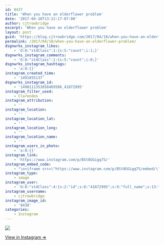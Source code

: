 ```yaml
---
id: 8437
title: 'When you have an elderflower problem'
date: '2017-04-10T13:12:17-07:00'
author: cjtrowbridge
excerpt: 'When you have an elderflower problem'
layout: post
guid: 'https://blog.cjtrowbridge.com/2017/04/10/when-you-have-an-elderflower-problem/'
permalink: /2017/04/10/when-you-have-an-elderflower-problem/
dsgnwrks_instagram_likes:
    - 'O:8:"stdClass":1:{s:5:"count";i:1;}'
dsgnwrks_instagram_comments:
    - 'O:8:"stdClass":1:{s:5:"count";i:0;}'
dsgnwrks_instagram_hashtags:
    - 'a:0:{}'
instagram_created_time:
    - '1491855137'
dsgnwrks_instagram_id:
    - '1490111353858469586_41872995'
instagram_filter_used:
    - Clarendon
instagram_attribution:
    - ''
instagram_location:
    - ''
instagram_location_lat:
    - ''
instagram_location_long:
    - ''
instagram_location_name:
    - ''
instagram_users_in_photo:
    - 'a:0:{}'
instagram_link:
    - 'https://www.instagram.com/p/BSt8GGigq7S/'
instagram_embed_code:
    - "\n<iframe src=\"https://www.instagram.com/p/BSt8GGigq7S/embed/\" width=\"612\" height=\"710\" frameborder=\"0\" scrolling=\"no\" allowtransparency=\"true\" class=\"insta-image-embed\"></iframe>\n"
instagram_type:
    - image
instagram_user:
    - 'O:8:"stdClass":4:{s:2:"id";s:8:"41872995";s:9:"full_name";s:13:"CJ Trowbridge";s:15:"profile_picture";s:96:"https://scontent.cdninstagram.com/t51.2885-19/s150x150/13724650_1188772791164794_142557231_a.jpg";s:8:"username";s:12:"cjtrowbridge";}'
instagram_username:
    - cjtrowbridge
instagram_image_id:
    - '8438'
categories:
    - Instagram
---
```


[![](https://blog.cjtrowbridge.com/wp-content/uploads/2017/04/1491855137-1-1.jpg)](https://www.instagram.com/p/BSt8GGigq7S/)

[View in Instagram ⇒](https://www.instagram.com/p/BSt8GGigq7S/)